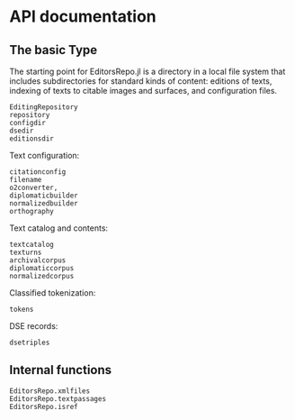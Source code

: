 # API documentation


## The basic Type

The starting point for EditorsRepo.jl is a directory in a local file system that includes subdirectories for standard kinds of content: editions of texts, indexing of texts to citable images and surfaces, and configuration files.


```@docs
EditingRepository
repository
configdir
dsedir
editionsdir
```

Text configuration:

```@docs
citationconfig
filename
o2converter,
diplomaticbuilder
normalizedbuilder
orthography
```    

Text catalog and contents:

```@docs
textcatalog
texturns
archivalcorpus
diplomaticcorpus
normalizedcorpus
```

Classified tokenization:

```@docs
tokens
```

DSE records:

```@docs
dsetriples
```


## Internal functions

```@docs
EditorsRepo.xmlfiles
EditorsRepo.textpassages
EditorsRepo.isref
```